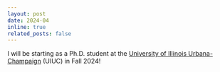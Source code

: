 ```yaml
---
layout: post
date: 2024-04
inline: true
related_posts: false
---
```


I will be starting as a Ph.D. student at the [University of Illinois Urbana-Champaign](https://cs.illinois.edu/) (UIUC) in Fall 2024!